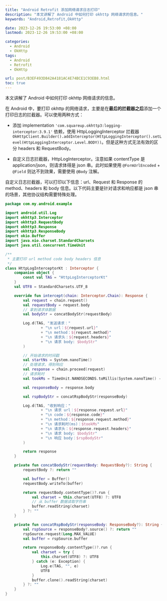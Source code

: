 ```yaml
---
title: "Android Retrofit 添加网络请求日志打印"
description: "本文讲解了 Android 中如何打印 okhttp 网络请求的信息。"
keywords: "Android,Retrofit,OkHttp"

date: 2023-12-26 19:53:00 +08:00
lastmod: 2023-12-26 19:53:00 +08:00

categories:
  - Android
  - OkHttp
tags:
  - Android
  - Retrofit
  - OkHttp

url: post/B3EF493D842A4181AC4E74BCE1C93EB8.html
toc: true
---
```


本文讲解了 Android 中如何打印 okhttp 网络请求的信息。

<!--More-->

在 Android 中，要打印 okhttp 的网络请求，主要是在**最后的拦截器之后**添加一个打印日志的拦截器。可以使用两种方式：

- 添加 implementation `'com.squareup.okhttp3:logging-interceptor:3.9.1'` 依赖，使用 HttpLoggingInterceptor 拦截器 `OkHttpClient.Builder().addInterceptor(HttpLoggingInterceptor().setLevel(HttpLoggingInterceptor.Level.BODY))`。但是这种方式无法有效的区分 headers 和 RequestBody。

- 自定义日志拦截器，HttpLogInterceptor。注意如果 contentType 是 application/json，则请求体得是 json 串。此时如果使用 `@FormUrlEncoded` + `@Field` 则达不到效果，需要使用 `@Body` 注解。

自定义日志拦截器，可以打印以下信息：url、Request 和 Response 的 method、headers 和 body 信息。以下代码主要是针对请求和响应都是 json 串的场景，其他协议结构需要特殊处理。

```kotlin
package com.my.android.example

import android.util.Log
import okhttp3.Interceptor
import okhttp3.RequestBody
import okhttp3.Response
import okhttp3.ResponseBody
import okio.Buffer
import java.nio.charset.StandardCharsets
import java.util.concurrent.TimeUnit

/**
 * 主要打印 url method code body headers 信息
 */
class HttpLogInterceptorKt : Interceptor {
    companion object {
        const val TAG = "HttpLogInterceptorKt"
    }
    val UTF8 = StandardCharsets.UTF_8

    override fun intercept(chain: Interceptor.Chain): Response {
        val request = chain.request()
        val requestBody = request.body
        // 拿到请求体数据
        val bodyStr = concatBodyStr(requestBody)

        Log.d(TAG, "发送请求："
                + "\n url：${request.url}"
                + "\n method：${request.method}"
                + "\n 请求头：${request.headers}"
                + "\n 请求 body: $bodyStr"
        )

        // 开始请求的时间戳
        val startNs = System.nanoTime()
        // 处理请求，得到响应
        val response = chain.proceed(request)
        // 请求耗时
        val tookMs = TimeUnit.NANOSECONDS.toMillis(System.nanoTime() - startNs)

        val responseBody = response.body

        val rspBodyStr = concatRspBodyStr(responseBody)

        Log.d(TAG, "收到响应："
                + "\n 请求 url：${response.request.url}"
                + "\n code：${response.code}"
                + "\n method：${response.request.method}"
                + "\n 请求耗时(ms)：$tookMs"
                + "\n 请求头：${response.request.headers}"
                + "\n 请求 body: $bodyStr"
                + "\n 响应 body：$rspBodyStr"
        )

        return response
    }

    private fun concatBodyStr(requestBody: RequestBody?): String {
        requestBody ?: return ""

        val buffer = Buffer()
        requestBody.writeTo(buffer)

        return requestBody.contentType()?.run {
            val charset = this.charset(UTF8) ?: UTF8
            // 从 buffer 数据读取字符串
            buffer.readString(charset)
        } ?: ""
    }

    private fun concatRspBodyStr(responseBody: ResponseBody?): String {
        val rspSource = responseBody?.source() ?: return ""
        rspSource.request(Long.MAX_VALUE)
        val buffer = rspSource.buffer

        return responseBody.contentType()?.run {
            val charset = try {
                this.charset(UTF8) ?: UTF8
            } catch (e: Exception) {
                Log.e(TAG, "", e)
                UTF8
            }
            buffer.clone().readString(charset)
        } ?: ""
    }
}
```